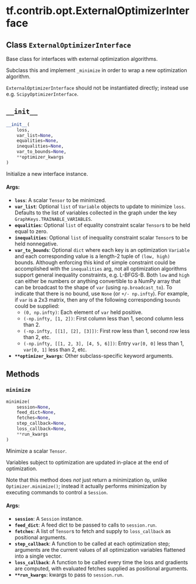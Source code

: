 <div itemscope itemtype="http://developers.google.com/ReferenceObject">
<meta itemprop="name" content="tf.contrib.opt.ExternalOptimizerInterface" />
<meta itemprop="path" content="Stable" />
<meta itemprop="property" content="__init__"/>
<meta itemprop="property" content="minimize"/>
</div>

# tf.contrib.opt.ExternalOptimizerInterface

## Class `ExternalOptimizerInterface`

Base class for interfaces with external optimization algorithms.



<!-- Placeholder for "Used in" -->

Subclass this and implement `_minimize` in order to wrap a new optimization
algorithm.

`ExternalOptimizerInterface` should not be instantiated directly; instead use
e.g. `ScipyOptimizerInterface`.



<h2 id="__init__"><code>__init__</code></h2>

``` python
__init__(
    loss,
    var_list=None,
    equalities=None,
    inequalities=None,
    var_to_bounds=None,
    **optimizer_kwargs
)
```

Initialize a new interface instance.


#### Args:


* <b>`loss`</b>: A scalar `Tensor` to be minimized.
* <b>`var_list`</b>: Optional `list` of `Variable` objects to update to minimize
  `loss`.  Defaults to the list of variables collected in the graph
  under the key `GraphKeys.TRAINABLE_VARIABLES`.
* <b>`equalities`</b>: Optional `list` of equality constraint scalar `Tensor`s to be
  held equal to zero.
* <b>`inequalities`</b>: Optional `list` of inequality constraint scalar `Tensor`s
  to be held nonnegative.
* <b>`var_to_bounds`</b>: Optional `dict` where each key is an optimization
  `Variable` and each corresponding value is a length-2 tuple of
  `(low, high)` bounds. Although enforcing this kind of simple constraint
  could be accomplished with the `inequalities` arg, not all optimization
  algorithms support general inequality constraints, e.g. L-BFGS-B. Both
  `low` and `high` can either be numbers or anything convertible to a
  NumPy array that can be broadcast to the shape of `var` (using
  `np.broadcast_to`). To indicate that there is no bound, use `None` (or
  `+/- np.infty`). For example, if `var` is a 2x3 matrix, then any of
  the following corresponding `bounds` could be supplied:
  * `(0, np.infty)`: Each element of `var` held positive.
  * `(-np.infty, [1, 2])`: First column less than 1, second column less
    than 2.
  * `(-np.infty, [[1], [2], [3]])`: First row less than 1, second row less
    than 2, etc.
  * `(-np.infty, [[1, 2, 3], [4, 5, 6]])`: Entry `var[0, 0]` less than 1,
    `var[0, 1]` less than 2, etc.
* <b>`**optimizer_kwargs`</b>: Other subclass-specific keyword arguments.



## Methods

<h3 id="minimize"><code>minimize</code></h3>

``` python
minimize(
    session=None,
    feed_dict=None,
    fetches=None,
    step_callback=None,
    loss_callback=None,
    **run_kwargs
)
```

Minimize a scalar `Tensor`.

Variables subject to optimization are updated in-place at the end of
optimization.

Note that this method does *not* just return a minimization `Op`, unlike
`Optimizer.minimize()`; instead it actually performs minimization by
executing commands to control a `Session`.

#### Args:


* <b>`session`</b>: A `Session` instance.
* <b>`feed_dict`</b>: A feed dict to be passed to calls to `session.run`.
* <b>`fetches`</b>: A list of `Tensor`s to fetch and supply to `loss_callback`
  as positional arguments.
* <b>`step_callback`</b>: A function to be called at each optimization step;
  arguments are the current values of all optimization variables
  flattened into a single vector.
* <b>`loss_callback`</b>: A function to be called every time the loss and gradients
  are computed, with evaluated fetches supplied as positional arguments.
* <b>`**run_kwargs`</b>: kwargs to pass to `session.run`.



